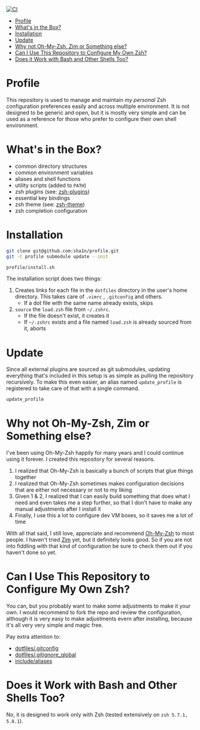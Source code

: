 [![CI](https://github.com/sha1n/profile/actions/workflows/ci.yml/badge.svg)](https://github.com/sha1n/profile/actions/workflows/ci.yml)

- [Profile](#profile)
- [What's in the Box?](#whats-in-the-box)
- [Installation](#installation)
- [Update](#update)
- [Why not Oh-My-Zsh, Zim or Something else?](#why-not-oh-my-zsh-zim-or-something-else)
- [Can I Use This Repository to Configure My Own Zsh?](#can-i-use-this-repository-to-configure-my-own-zsh)
- [Does it Work with Bash and Other Shells Too?](#does-it-work-with-bash-and-other-shells-too)

# Profile
This repository is used to manage and maintain *my personal* Zsh configuration preferences easily and across multiple environment. 
It is not designed to be generic and open, but it is mostly very simple and can be used as a reference for those who prefer to configure their own 
shell environment.

# What's in the Box?
- common directory structures
- common environment variables
- aliases and shell functions
- utility scripts (added to `PATH`)
- zsh plugins (see: [zsh-plugins](zsh-plugins))
- essential key bindings
- zsh theme (see: [zsh-theme](zsh-theme))
- zsh completion configuration

# Installation

```bash
git clone git@github.com:sha1n/profile.git
git -C profile submodule update --init

profile/install.sh
```

The installation script does two things:
1. Creates links for each file in the `dotfiles` directory in the user's home directory. This takes care of `.vimrc` , `.gitconfig` and others.
   - If a dot file with the same name already exists, skips
2. `source` the `load.zsh` file from `~/.zshrc`. 
   - If the file doesn't exist, it creates it
   - If `~/.zshrc` exists and a file named `load.zsh` is already sourced from it, aborts


# Update
Since all external plugins are sourced as git submodules, updating everything that's included in this setup is as simple as pulling the repository recursively. To make this even easier, an alias named `update_profile` is registered to take care of that with a single command.
```bash
update_profile
```

# Why not Oh-My-Zsh, Zim or Something else?
I've been using Oh-My-Zsh happily for many years and I could continue using it forever. I created this repository for several reasons.
1. I realized that Oh-My-Zsh is basically a bunch of scripts that glue things together
2. I realized that Oh-My-Zsh sometimes makes configuration decisions that are either not necessary or not to my liking
3. Given 1 & 2, I realized that I can easily build something that does what I need and even takes me a step further, so that I don't have to make any manual adjustments after I install it
4. Finally, I use this a lot to configure dev VM boxes, so it saves me a lot of time

With all that said, I still love, appreciate and recommend [Oh-My-Zsh](https://ohmyz.sh/) to most people. I haven't tried [Zim](https://zimfw.sh/) yet, but it definitely looks good. So if you are not into fiddling with that kind of configuration be sure to check them out if you haven't done so yet.

# Can I Use This Repository to Configure My Own Zsh?
You can, but you probably want to make some adjustments to make it your own.
I would recommend to fork the repo and review the configuration, although it is very easy to make adjustments evern after installing, because it's all very very simple and magic free.

Pay extra attention to:
- [dotfiles/.gitconfig](dotfiles/.gitconfig)
- [dotfiles/.gitignore_global](dotfiles/.gitignore_global)
- [include/aliases](include/aliases)

# Does it Work with Bash and Other Shells Too?
No, it is designed to work only with Zsh (tested extensively on `zsh 5.7.1, 5.8.1`).


